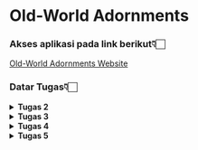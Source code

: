 # Old-World Adornments

### Akses aplikasi pada link berikut👇🏻
[Old-World Adornments Website](http://annisa-dwiyanti-oldworldadornmentspbp.pbp.cs.ui.ac.id/)

### Datar Tugas👇🏻
<details>
<Summary><b>Tugas 2</b></Summary>

### 1. Jelaskan bagaimana cara kamu mengimplementasikan checklist di atas secara step-by-step (bukan hanya sekadar mengikuti tutorial).

1. **Setup Environment:**
   - Menginstalasi Python dan Django.
   - Menginisiasi Django.
   - Melakukan set up pengaktifan virtual environment.
   - Menambah serta menginstal requirements dan dependencies yang diperlukan dengan `pip install -r requirements.txt`.

2. **Membuat Django Project:**
   - Membuat project baru dengan perintah`django-admin startproject <nama project>`.
   - Membuat Aplikasi: Tambahkan aplikasi dengan perintah `python manage.py startapp main`, yang akan menjadi bagian utama dari proyek

3. **Menyusun Model untuk Aplikasi:**
   - Mendefinisikan `models.py` untuk kebutuhan aplikasi.
     ```
        from django.db import models

        class AdornmentsEntry(models.Model):
        name = models.CharField(max_length=255)
        price = models.IntegerField()
        description = models.TextField()
        size = models.CharField(max_length=100)
        color = models.CharField(max_length=100)
        quantity = models.IntegerField()

        @property
        def low_stock(self):
            return self.quantity < 5
     ```
   - Jalankan perintah migrasi agar perubahan masuk ke local database, dengan menggunakan perintah `python manage.py makemigrations` dan `python manage.py migrate`

4. **Membuat Views dan Templates:**
   - Membuat fungsi pada `views.py` untuk menampilkan data.
   - Membuat template pada `main.html` untuk merender tampilan dari aplikasi Django. Template HTML ini digunakan untuk menyajikan data kepada user.

5. **Melakukan konfigurasi URLs:**
   - Menambahkan routing di `urls.py` aplikasi main untuk menghubungkan `view` dengan URL.
     ```
        from django.urls import path
        from main.views import show_main

        app_name = 'main'

        urlpatterns = [
            path('', show_main, name='show_main'),
        ]
     ```

6. **Deployment:**
   - Menjalankan project Django dengan perintah `python manage.py runserver`
   - Melakukan deployment ke platform Pacil Web Service.

### 2. Buatlah bagan yang berisi request client ke web aplikasi berbasis Django beserta responnya dan jelaskan pada bagan tersebut kaitan antara `urls.py`, `views.py`, `models.py`, dan berkas HTML.

![Bagan Request-Response](bagan.jpeg)

**Penjelasan:**
- **Client Request:** Client menggunakan browser untuk mengirimkan permintaan ke server.
- **urls.py:** File `urls.py` menangani permintaan dengan mencocokkan URL yang diminta dan mengarahkan permintaan tersebut ke view yang sesuai.
- **views.py:** View yang ditunjuk memproses permintaan, mengakses model untuk mendapatkan data bila diperlukan, dan kemudian menyiapkan respons.
- **models.py:** Model mengelola komunikasi dengan database, baik untuk mengambil data yang diperlukan atau menyimpan data baru.
- **HTML Template:** View merender template HTML dengan data yang diperoleh dari model, dan hasilnya dikirim kembali sebagai respons ke client.

### 3. Jelaskan fungsi git dalam pengembangan perangkat lunak!

Git merupakan alat kontrol versi yang digunakan untuk memantau perubahan pada kode sumber selama proses pengembangan perangkat lunak, membuat pengembangan perangkat lunak menjadi lebih terorganisir, efisien, dan kolaboratif
- **Version Control:** Memungkinkan pengembang untuk melacak perubahan dalam kode sumber. Setiap perubahan dicatat, sehingga mudah untuk melihat siapa yang mengubah apa dan kapan.
- **Collaboration:** Memfasilitasi kerja tim dengan memungkinkan banyak pengembang bekerja pada proyek yang sama secara bersamaan tanpa mengganggu pekerjaan satu sama lain. Ini dilakukan melalui fitur branching dan merging
- **Branching dan Merging:** Memungkinkan pengembang untuk bekerja pada fitur atau perbaikan bug secara terpisah dan menggabungkannya kembali ke cabang utama.
- **Backup dan pemulihan:** Menyimpan riwayat lengkap dari semua perubahan, sehingga jika terjadi kesalahan, pengembang dapat dengan mudah kembali ke versi sebelumnya

### 4. Menurut Anda, dari semua framework yang ada, mengapa framework Django dijadikan permulaan pembelajaran pengembangan perangkat lunak?

- **Kemudahan Penggunaan**: Menyediakan banyak fitur bawaan yang memudahkan pengembang pemula untuk memulai tanpa harus membangun semuanya dari awal. Ini membuat proses belajar menjadi lebih cepat dan efisien.
- **Dokumentasi yang Lengkap**: Memiliki dokumentasi yang sangat baik dan komprehensif, yang sangat membantu bagi pemula untuk memahami konsep-konsep dasar dan mendapatkan panduan langkah demi langkah.
- **Keamanan**: Memiliki banyak fitur keamanan bawaan yang membantu melindungi aplikasi dari serangan umum seperti SQL injection dan cross-site scripting (XSS). Ini memberikan pemahaman awal tentang pentingnya keamanan dalam pengembangan perangkat lunak.

### 5. Mengapa model pada Django disebut sebagai ORM?

Karena berfungsi sebagai jembatan antara database relasional dan objek dalam kode Python.
- **Abstraksi Database:** ORM memungkinkan pengembang untuk berinteraksi dengan database menggunakan objek Python alih-alih menulis query SQL secara langsung, membuat kode lebih bersih dan mudah dipahami.
- **Mapping Objek ke Tabel:** Dalam ORM, setiap model Django merepresentasikan tabel dalam database. Setiap atribut model merepresentasikan kolom dalam tabel tersebut. Dengan demikian, ORM memetakan objek Python ke tabel database relasional.
- **Operasi CRUD:** ORM memudahkan operasi Create, Read, Update, dan Delete (CRUD) pada database. Pengembang dapat melakukan operasi ini dengan metode Python yang sederhana tanpa perlu menulis query SQL yang kompleks.
</details>

<details>
<Summary><b>Tugas 3</b></Summary>

### 1. Jelaskan mengapa kita memerlukan data delivery dalam pengimplementasian sebuah platform?
Data delivery penting dalam pengimplementasian sebuah platform karena memungkinkan transfer data atau komunikasi anatara server dan klien ataupun antara berbagai komponen sistem, aplikasi, atau layanan. Ini memastikan bahwa data yang dibutuhkan tersedia di tempat yang tepat dan waktu yang tepat, memungkinkan integrasi yang lancar dan operasional yang efisien. Tanpa data delivery yang efektif, platform mungkin mengalami keterlambatan, kehilangan data, atau ketidakcocokan data, yang dapat menghambat fungsionalitas dan kinerja keseluruhan.

### 2. Menurutmu, mana yang lebih baik antara XML dan JSON? Mengapa JSON lebih populer dibandingkan XML?
Kedua format, XML dan JSON, memiliki kelebihan dan kekurangannya masing-masing,
- Kelebihan XML: Mendukung skema yang kompleks, validasi data, dan namespace.
- Kekurangan XML: Lebih verbose, lebih sulit dibaca manusia, dan parsing yang lebih lambat.
- Kelebihan JSON: Lebih ringan, lebih mudah dibaca manusia, dan parsing yang lebih cepat.
- Kekurangan JSON: Kurang mendukung skema yang kompleks dan validasi data.

JSON dianggap lebih baik dibandingkan XML karena kesederhanaannya dan efisiensinya dalam pengiriman data, terutama dalam aplikasi web dan API. JSON lebih mudah dibaca dan ditulis oleh manusia, serta lebih cepat diproses oleh mesin, menjadikannya pilihan yang lebih praktis dalam aplikasi web.

### 3. Jelaskan fungsi dari method `is_valid()` pada form Django dan mengapa kita membutuhkan method tersebut?
Method `is_valid()` pada form Django digunakan untuk memeriksa apakah data yang dimasukkan ke dalam form memenuhi semua persyaratan validasi yang telah didefinisikan, seperti tipe data yang benar, panjang karakter, atau pola tertentu. Method ini mengembalikan nilai boolean `True` atau `False`. Jika `is_valid()` mengembalikan `True`, data form dianggap valid dan dapat diproses lebih lanjut. Jika `False`, form akan mengandung pesan kesalahan yang menjelaskan mengapa data tidak valid. Method ini penting untuk memastikan bahwa data yang diterima oleh aplikasi adalah data yang benar dan sesuai dengan aturan yang telah ditetapkan, sehingga mencegah kesalahan dan potensi masalah keamanan.

### 4. Mengapa kita membutuhkan `csrf_token` saat membuat form di Django? Apa yang dapat terjadi jika kita tidak menambahkan `csrf_token` pada form Django? Bagaimana hal tersebut dapat dimanfaatkan oleh penyerang?
`csrf_token` digunakan untuk melindungi aplikasi web dari serangan CSRF (Cross-Site Request Forgery), di mana penyerang dapat membuat pengguna yang terautentikasi melakukan tindakan yang tidak diinginkan di aplikasi web tanpa sepengetahuan mereka. Jika kita tidak menambahkan `csrf_token` pada form Django, aplikasi menjadi rentan terhadap serangan CSRF. Penyerang dapat memanfaatkan kelemahan ini untuk mengirim permintaan berbahaya yang tampaknya sah dari pengguna yang terautentikasi, seperti mengubah kata sandi atau melakukan transaksi tanpa izin. Dengan `csrf_token`, Django memvalidasi bahwa permintaan yang dibuat berasal dari pengguna yang benar-benar mengunjungi situs, bukan dari sumber eksternal yang tidak sah.

### 5. Jelaskan bagaimana cara kamu mengimplementasikan checklist di atas secara step-by-step (bukan hanya sekadar mengikuti tutorial).
1. **Pertama**
saya membuat project Django dan memetakan struktur aplikasinya, seperti model, views, dan template.
Kemudian, saya mulai dengan membuat form dan menggunakan method is_valid() untuk memvalidasi data input.
Selanjutnya, saya memastikan bahwa setiap form memiliki csrf_token untuk melindungi aplikasi dari serangan CSRF.
Setelah itu, saya memastikan penggunaan JSON sebagai format pengiriman data yang efisien antara klien dan server.
Terakhir, saya melakukan testing secara berkala untuk memastikan bahwa semua langkah berjalan sesuai harapan dan aplikasi bebas dari masalah validasi serta keamanan.
1. **Membuat Input Form**
   - Mengimplemntasikan skeleton dengan membuat berkas `base.html` sebagai template dasar untuk halaman web lainnya di dalam proyek.
   - Mengubah Primary Key Dari Integer Menjadi UUID pada `models.py` lalu melakukan migrasi.
   - Membuat file `forms.py` untuk membuat struktur form yang akan menerima data entry yang baru.
   - Menambahkan import redirect pada `views.py` lalu membuat fungsi baru `create_adornments_entry` yang menerima parameter `request` yang nantinya akan menambah data entry secara otomatis.
   - Melakukan import fungsi yang dibuat sebelumnya dan menambhakan path URL.
   - Membuat berkas `create_adornments_entry.html`, menambhkan `csrf_token`, dan `{% block content %}` untuk menampilkan data d serta tombol baru yang akan redirect langsung ke form.
   - Menjalankan perintah `python manage.py runserver`

2. **Menambahkan Views untuk Menampilkan Data dalam Format XML dan JSON**
   - Menambahkan import `HttpResponse` dan `Serializer`
   - Membuat fungsi yang menerima parameter request dan menambahkan return function `HttpResponse`, untuk mengembalikan data dalam bentuk `XML`
   - Membuat fungsi yang menerima parameter request dan menambahkan return function `HttpResponse`, untuk mengembalikan data dalam bentuk `json`
   - Membuat fungsi yang menyimpan hasil query data dengan id tertentu dan menambahkan return function `HttpResponse` dengan value `application/xml` dan `application/json`

3. **Membuat Routing URL**
   - Manambahkan import untuk fungsi yang dibuat sebelumnya `show_xml`, `show_json`, `show_xml_by_id`, dan `show_json_by_id`
   - Menambahkan path URL untuk keempat fungsi yang sebelumnya diimport

### SCREENSHOTS POSTMAN
**POSTMAN XML**
![Request Get XML](postman/XML.jpeg)
**POSTMAN json**
![Request Get json](postman/json.jpeg)
**POSTMAN XML by ID**
![Request Get XML by ID](postman/XMLbyID.jpeg)
**POSTMAN json by ID**
![Request Get json by ID](postman/jsonbyID.jpeg)
</details>

<details>
<Summary><b>Tugas 4</b></Summary>

### 1. Apa perbedaan antara HttpResponseRedirect() dan redirect()
1. **HttpResponseRedirect()**
   - `HttpResponseRedirect()` adalah subclass dari `HttpResponse` yang mengembalikan respons redirect ke klien. Digunakan untuk mengarahkan pengguna ke URL tertentu dengan mengembalikan objek `HttpResponse` yang berisi status kode HTTP 302.
2. **redirect()**
   - `redirect()` adalah shortcut function yang lebih fleksibel dan digunakan untuk mempermudah proses pengalihan. Shortcut ini mempermudah proses pengalihan tanpa harus secara manual menentukan URL, terutama jika Anda menggunakan nama view atau objek.

### 2. Jelaskan cara kerja penghubungan model Product dengan User!
Model Product dengan User dihubungkan dengan menggunakan `ForeignKey`.
   ```
      class AdornmentsEntry(models.Model):
         user = models.ForeignKey(User, on_delete=models.CASCADE)
         id = models.UUIDField(primary_key=True, default=uuid.uuid4, editable=False)
         name = models.CharField(max_length=255)
         price = models.IntegerField()
         description = models.TextField()
         size = models.CharField(max_length=100)
         color = models.CharField(max_length=100)
         quantity = models.IntegerField()
   ```
`ForeignKey` menghubungkan entri AdornmentsEntry (model Product) dengan satu pengguna (User), dengan satu pengguna dapat memiliki banyak entri. `on_delete=models.CASCADE:` jika user dihapus, maka semua entri terkait juga dihapus.

### 3. Apa perbedaan antara authentication dan authorization, apakah yang dilakukan saat pengguna login? Jelaskan bagaimana Django mengimplementasikan kedua konsep tersebut.
1. **Authentication**
   - Authetication adalah proses verifikasi identitas pengguna. Contohnya, ketika memasukkan username dan password untuk login.
   - Saat pengguna login, sistem memeriksa kredensial (seperti username dan password) terhadap data yang tersimpan. Jika cocok, pengguna dianggap terautentikasi.
2. **Athorization**
   - Authorization adalah proses menentukan hak akses pengguna yang telah terautentikasi. Ini menentukan apa yang boleh dan tidak boleh dilakukan oleh pengguna.
   - Saat pengguna login dan telah terautentikasi, sistem memeriksa izin yang terkait dengan pengguna tersebut untuk menentukan akses yang diizinkan.
Django mengimplementasikan kedua konsep tersebut dengan:
   - Authentication: Django menggunakan model `User` yang disediakan oleh `django.contrib.auth`. Pengguna dapat dibuat dan dikelola menggunakan model ini, seperti login, logout, dan verifikasi pengguna.
   - Authorization: Django menggunakan model berbasis permissions dan groups untuk mengelola otorisasi. Permissions dapat ditetapkan dan mengontrol apa yang bisa diakses oleh user.

### 4. Bagaimana Django mengingat pengguna yang telah login? Jelaskan kegunaan lain dari cookies dan apakah semua cookies aman digunakan?
Django mengingat pengguna yang telah login dengan menggunakan session dan cookies. Ketika pengguna login, Django membuat session untuk pengguna tersebut dan menyimpan session ID dalam cookie di browser pengguna. Session ID adalah identifikasi unik dan acak yang digunakan untuk mengasosiasikan pengguna dengan data sesi mereka.
**Kegunaan lain cookies**
Kegunaan lain dari cookies adalah untuk menyimpan preferensi pengguna (personalisasi), melacak aktivitas pengguna (tracking), dan meningkatkan keamanan seperti mengingat pengguna yang telah login atau mengaktifkan fitur keamanan tambahan (security).
**Keamanan cookies**
Tidak semua cookies aman digunakan. Cookies dapat digunakan untuk mencuri informasi pengguna atau melakukan serangan cyber. Oleh karena itu, penting untuk menggunakan cookies dengan bijak dan mengikuti praktik keamanan yang baik, seperti hanya dikirim melalui HTTPS (Secure Cookies), tidak dapat diakses melalui JavaScript (HttpOnly Cookies), membatasi pengiriman cookies ke situs yang sama untuk mencegah CSRF (SameSite Cookies), dan mengenskripsi informasi sensitif (Enkripsi).


### 5. Jelaskan bagaimana cara kamu mengimplementasikan checklist di atas secara step-by-step (bukan hanya sekadar mengikuti tutorial).
1. **Membuat form registrasi**
   - Pada `views.py` tambahkan `UserCreationForm` dan `messages`, lalu buat fungsi `register`.
   - Membuat file HTML untuk menampilkan form registrasi `register.html`, lalu tambahkan routing path register di `urls.py`.
2. **Membuat login**
   - Pada `views.py` tambahkan `authenticate`, `login`, dan `AuthenticationForm`, kemudian buat fungsi `login_user`.
   - Membuat form HTML untuk login dan link ke halaman registrasi `login.html`, lalu tambahkan routing path login di `urls.py`.
3. **Membuat logout**
   - Pada `views.py` tambahkan fungsi `logout_user`untuk menghapus sesi pengguna.
   - Menambahkan tombol logout yang merujuk ke `logout_user`, lalu tambahkan routing path logout di `urls.py`.
4. **Merestriksi akses halaman**
   - Menambahkan  decorator `@login_required` di fungsi `show_main` untuk membatasi akses halaman main pada file `views.py`.
5. **Menambahkan cookies `last_login`**
   - Menambahkan `response.set_cookie('last_login')` untuk menyimpan waktu login terakhir pada fungsi `login_user` yang beradi di file `views.py`.
   - Mengubah fungsi `logout_user` dengan menambahkan `response.delete_cookie('last_login')` untuk menghapus cookie setelah logout, lalu tambahkan elemen untuk menampilkan `last_login` dari cookie di `main.html`.
6. **Menghubungkan model `AdornmentsEntry` dengan `User`**
   - Menambahkan `field user = models.ForeignKey(User)` di `AdornmentsEntry` yang berada pada file `models.py`.
   - Di file `views.py`, pada create_adornments_entry, tetapkan `adornments_entry.user = request.user`. dan di `show_main`, filter adornments entries dengan `AdornmentsEntry.objects.filter(user=request.user)`.
   - Jalankan migrasi dengan menggunakan `python manage.py makemigrations` dan `python manage.py migrate`.
   - Lalu, update `settings.py` untuk mengatur variabel `DEBUG` sesuai environment `(PRODUCTION = os.getenv("PRODUCTION", False))`.
</details>

<details>
<Summary><b>Tugas 5</b></Summary>

### 1. Jika terdapat beberapa CSS selector untuk suatu elemen HTML, jelaskan urutan prioritas pengambilan CSS selector tersebut!
Jika terdapat beberapa CSS selector untuk elemen yang sama, urutan prioritasnya adalah sebagai berikut:
   - Inline Styles: Gaya yang diterapkan langsung pada elemen HTML menggunakan atribut style.
   - ID Selectors: Selector yang menggunakan ID elemen, misalnya `#header`.
   - Class, Attribute, dan Pseudo-class Selectors: Selector yang menggunakan kelas, atribut, atau pseudo-class, misalnya `.menu`, ``[type="text"], `:hover`.
   - Type dan Pseudo-element Selectors: Selector yang menggunakan tipe elemen atau pseudo-element, misalnya `div`, `::before`.
   - Important rules: `(!important)` akan mengesampingkan semua selector lain, terlepas dari urutan prioritas mereka.
Jika dua selector memiliki tingkat prioritas yang sama, yang terakhir didefinisikan dalam CSS akan diterapkan.

### 2. Mengapa responsive design menjadi konsep yang penting dalam pengembangan aplikasi web? Berikan contoh aplikasi yang sudah dan belum menerapkan responsive design!
Responsive design adalah pendekatan dalam pengembangan web yang memungkinkan tampilan situs web beradaptasi dengan berbagai ukuran layar dan perangkat, seperti desktop, tablet, dan ponsel. Hal ini penting karena pengguna mengakses situs web dari perangkat dengan resolusi yang berbeda, sehingga desain responsif memastikan tampilan yang optimal di setiap perangkat.

**Mengapa ini penting:**
   - Pengguna tidak perlu melakukan scrolling atau zooming untuk membaca konten pada layar yang lebih kecil.
   - Meningkatkan pengalaman pengguna secara keseluruhan serta memperbaiki SEO, karena Google lebih memprioritaskan situs yang responsif.
   - Mengurangi kebutuhan untuk membuat aplikasi terpisah untuk setiap perangkat.

**Contoh aplikasi yang sudah menerapkan:**
Airbnb dan Dropbox
**Contoh aplikasi yang belum menerapkan:**
Situs web lama, biasanya belum diperbarui untuk mendukung desain responsif, sehingga tampilannya tidak optimal di perangkat mobile

### 3. Jelaskan perbedaan antara margin, border, dan padding, serta cara untuk mengimplementasikan ketiga hal tersebut!
- **Margin:**
   Ruang di luar elemen, digunakan untuk mengatur jarak antara elemen dengan elemen lainnya.
- **Border:**
   Garis yang mengelilingi elemen, dapat diatur ketebalan, warna, dan gaya garisnya.
- **Padding:**
   Ruang di dalam elemen, antara konten elemen dan border.

**Cara mengimplementasikan:**
```
   .element {
      margin: 10px; /* Mengatur jarak di luar elemen */
      border: 2px solid black; /* Mengatur border elemen */
      padding: 15px; /* Mengatur jarak di dalam elemen */
   }
```

### 4. Jelaskan konsep flex box dan grid layout beserta kegunaannya!
- **Flexbox:**
   - `Flexbox` adalah layout satu dimensi yang digunakan untuk menyusun elemen secara fleksibel dalam satu baris atau kolom. Ini sangat berguna untuk membuat layout yang responsif, di mana elemen-elemen bisa disejajarkan, dipusatkan, atau didistribusikan dengan mudah. Flexbox memungkinkan pengaturan elemen secara otomatis menyesuaikan ruang yang tersedia tanpa harus mengatur ukuran secara manual.
- **Grid Layout:**
   - `Grid Layout` adalah layout dua dimensi yang memungkinkan elemen diatur dalam baris dan kolom. Grid sangat berguna untuk layout yang lebih kompleks, karena memungkinkan kontrol penuh atas posisi elemen. Kita bisa menentukan ukuran kolom, baris, dan penempatan elemen secara spesifik untuk membuat layout yang terstruktur dan rapi.

### 5. Jelaskan bagaimana cara kamu mengimplementasikan checklist di atas secara step-by-step (bukan hanya sekadar mengikuti tutorial)!
Berikut adalah penjelasan yang disesuaikan dengan implementasi berdasarkan kode dan file yang kamu miliki:

1. **Mengatur Base Template:**
   - Menambahkan tag `<meta name="viewport">` agar desain responsif di `base.html`.
   - Menyambungkan Tailwind CSS dengan menambahkan tag `<script src="https://cdn.tailwindcss.com">` di bagian `<head>` untuk styling yang fleksibel.

2. **Menerapkan Responsive Design:**
   - Dengan Tailwind, gunakan class utility seperti `flex`, `grid`, dan `w-full` untuk memastikan layout responsif.
   - Menggunakan media query bawaan Tailwind seperti `md:flex` dan `lg:grid` agar layout berubah berdasarkan ukuran layar. Misalnya, pada mobile, elemen-elemen ditampilkan secara vertikal, sementara pada desktop disusun dalam grid. Ini diterapkan pada navbar dan halaman produk.

3. **Membuat Komponen Navbar:**
   - Buat `navbar.html` dengan class Tailwind seperti `bg-[#F9F7F1]`, `shadow-lg`, dan `w-full` untuk membuat navbar yang sticky di bagian atas halaman.
   - Menambahkan tombol mobile menu untuk memastikan navbar tampil baik di layar kecil dengan menambahkan script JavaScript sederhana untuk toggle menu mobile.
   - Navbar juga memiliki kategori seperti `HOME`, `COLLECTIONS`, dan `PRODUCTS` yang mengarah ke halaman yang sesuai (`show_main`, `collections`, `products`).

4. **Mengelola Komponen Produk (Product Card):**
   - Buat file `product.html` untuk menampilkan daftar produk dalam bentuk grid menggunakan Tailwind class `grid grid-cols-3 gap-8`.
   - Setiap produk memiliki styling menggunakan class Tailwind seperti `bg-white`, `shadow-lg`, dan `rounded-lg` untuk menampilkan produk dalam kartu.

5. **Membuat Halaman Collections:**
   - Di file `collections.html`, buat tiga container yang masing-masing menampilkan gambar dan deskripsi singkat koleksi produk. Menggunakan class `grid` untuk menata layout dalam bentuk grid responsif.

6. **Implementasi Fitur CRUD:**
   - Pada halaman `product.html`, fitur CRUD diimplementasikan dengan menambahkan tombol edit dan delete. Tombol ini menggunakan class Tailwind seperti `bg-yellow-500` untuk edit dan `bg-red-500` untuk delete. Tambahkan efek hover menggunakan `hover:bg-yellow-600` dan `transition duration-300`.

7. **Testing dan Finishing:**
   - Setelah semua komponen dan halaman selesai diimplementasikan, saya melakukan testing untuk memastikan tampilan responsif di semua perangkat. Penyesuaian dilakukan terutama pada padding, margin, dan transisi hover agar interaksi lebih halus.
</details>